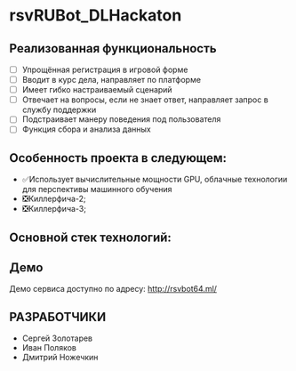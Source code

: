 # rsvRUBot_DLHackaton
## Реализованная функциональность
- [ ] Упрощённая регистрация в игровой форме
- [ ] Вводит в курс дела, направляет по платформе
- [ ] Имеет гибко настраиваемый сценарий
- [ ] Отвечает на вопросы, если не знает ответ, направляет запрос в службу поддержки
- [ ] Подстраивает манеру поведения под пользователя
- [ ] Функция сбора и анализа данных
## Особенность проекта в следующем:
- ✅Использует вычислительные мощности GPU, облачные технологии для перспективы машинного обучения
- ❎Киллерфича-2;
- ❎Киллерфича-3;
## Основной стек технологий:
## Демо
Демо сервиса доступно по адресу: http://rsvbot64.ml/



## РАЗРАБОТЧИКИ

- Сергей Золотарев
- Иван Поляков
- Дмитрий Ножечкин
